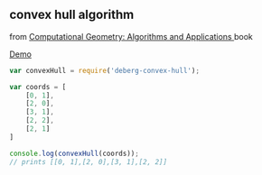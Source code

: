 ## convex hull algorithm
from [Computational Geometry: Algorithms and Applications ](https://www.amazon.com/Computational-Geometry-Applications-Mark-Berg/dp/3540779736) book

[Demo](https://ggolikov.github.io/convex-hull/)

```javascript
var convexHull = require('deberg-convex-hull');

var coords = [
    [0, 1],
    [2, 0],
    [3, 1],
    [2, 2],
    [2, 1]
]

console.log(convexHull(coords));
// prints [[0, 1],[2, 0],[3, 1],[2, 2]]

```
